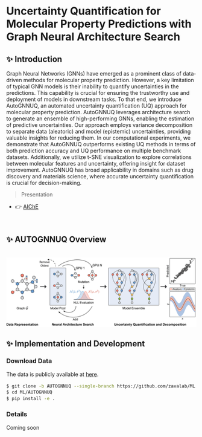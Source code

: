 # Uncertainty Quantification for Molecular Property Predictions with Graph Neural Architecture Search

## ✨ Introduction
Graph Neural Networks (GNNs) have emerged as a prominent class of data-driven methods for molecular property prediction. However, a key limitation of typical GNN models is their inability to quantify uncertainties in the predictions. This capability is crucial for ensuring the trustworthy use and deployment of models in downstream tasks. To that end, we introduce AutoGNNUQ, an automated uncertainty quantification (UQ) approach for molecular property prediction. AutoGNNUQ leverages architecture search to generate an ensemble of high-performing GNNs, enabling the estimation of predictive uncertainties. Our approach employs variance decomposition to separate data (aleatoric) and model (epistemic) uncertainties, providing valuable insights for reducing them. In our computational experiments, we demonstrate that AutoGNNUQ outperforms existing UQ methods in terms of both prediction accuracy and UQ performance on multiple benchmark datasets. Additionally, we utilize t-SNE visualization to explore correlations between molecular features and uncertainty, offering insight for dataset improvement. AutoGNNUQ has broad applicability in domains such as drug discovery and materials science, where accurate uncertainty quantification is crucial for decision-making.
<br />

> Presentation

- 👉 [AIChE](https://drive.google.com/file/d/1DFC_-jh8x_qYjCub839b4cb4Fi4IlT6n/view?usp=sharing)

<br />

## ✨ AUTOGNNUQ Overview
<br />
<img src="./website/graphical_abstract.png" />
<br />

## ✨ Implementation and Development

### Download Data
The data is publicly available at [here](https://drive.google.com/drive/folders/1lTG0aoY68D_yYBB7FCDlxpgmvPZbjW0u?usp=sharing).

```bash
$ git clone -b AUTOGNNUQ --single-branch https://github.com/zavalab/ML.git
$ cd ML/AUTOGNNUQ
$ pip install -e .
```

### Details
Coming soon
